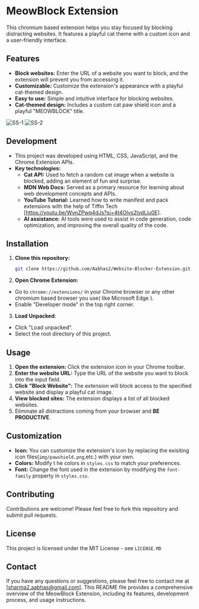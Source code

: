 # MeowBlock Extension

This chromium based extension helps you stay focused by blocking distracting websites. It features a playful cat theme with a custom icon and a user-friendly interface.

## Features

* **Block websites:** Enter the URL of a website you want to block, and the extension will prevent you from accessing it.
* **Customizable:** Customize the extension's appearance with a playful cat-themed design.
* **Easy to use:** Simple and intuitive interface for blocking websites.
* **Cat-themed design:** Includes a custom cat paw shield icon and a playful "MEOWBLOCK" title.

<img src="image2.png" alt="SS-1">
<img src="image.png" alt="SS-2">

## Development

* This project was developed using HTML, CSS, JavaScript, and the Chrome Extension APIs.
* **Key technologies:**
    - **Cat API:** Used to fetch a random cat image when a website is blocked, adding an element of fun and surprise. 
    - **MDN Web Docs:** Served as a primary resource for learning about web development concepts and APIs.
    - **YouTube Tutorial:** Learned how to write manifest and pack extensions with the help of Tiffin Tech [https://youtu.be/WvnZPwq4dJs?si=4t4Olvs2lydLiu0E].
    - **AI assistance:** AI tools were used to assist in code generation, code optimization, and improving the overall quality of the code.

## Installation

1. **Clone this repository:**
   ```bash
   git clone https://github.com/Aabhas2/Website-Blocker-Extension.git
   ```
2. **Open Chrome Extension:**
* Go to ```chrome://extensions/``` in your Chrome browser or any other chromium based browser you use( like  Microsoft Edge ).
* Enable "Developer mode" in the top right corner.
3. **Load Unpacked**:
* Click "Load unpacked".
* Select the root directory of this project.

## Usage
1. **Open the extension:** Click the extension icon in your Chrome toolbar.
2. **Enter the website URL:** Type the URL of the website you want to block into the input field.
3. **Click "Block Website":** The extension will block access to the specified website and display a playful cat image.
4. **View blocked sites:** The extension displays a list of all blocked websites.
5. Eliminate all distractions coming from your browser and **BE PRODUCTIVE**.
## Customization
* **Icon:** You can customize the extension's icon by replacing the exisiting icon files(```img/pawshield.png```,etc.) with your own.
* **Colors:** Modify t he colors in ```styles.css``` to match your preferences.
* **Font:** Change the font used in the extension by modifying the ```font-family``` property in ```styles.css```.
## Contributing
Contributions are welcome! Please feel free to fork this repository and submit pull requests.
## License
This project is licensed under the MIT License - see ```LICENSE.MD``` 
## Contact
If you have any questions or suggestions, please feel free to contact me at [sharma2.aabhas@gmail.com].
This README file provides a comprehensive overview of the MeowBlock Extension, including its features, development process, and usage instructions.

